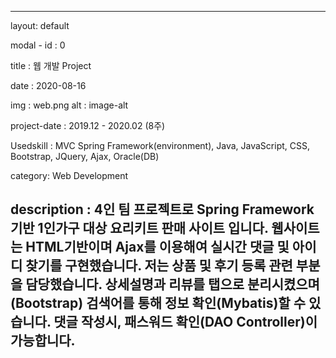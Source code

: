 ---

layout: default

modal - id : 0

title : 웹 개발 Project

date : 2020-08-16

img : web.png
alt : image-alt



project-date : 2019.12 - 2020.02 (8주)

Usedskill : MVC Spring Framework(environment), Java, JavaScript, CSS, Bootstrap, JQuery, Ajax, Oracle(DB)

category: Web Development

description : 4인 팀 프로젝트로 Spring Framework기반 1인가구 대상 요리키트 판매 사이트 입니다. 웹사이트는 HTML기반이며 Ajax를 이용해여 실시간 댓글 및 아이디 찾기를 구현했습니다. 
저는 상품 및 후기 등록 관련 부분을 담당했습니다. 상세설명과 리뷰를 탭으로 분리시켰으며(Bootstrap) 검색어를 통해 정보 확인(Mybatis)할 수 있습니다. 댓글 작성시, 패스워드 확인(DAO Controller)이 가능합니다. 
---
